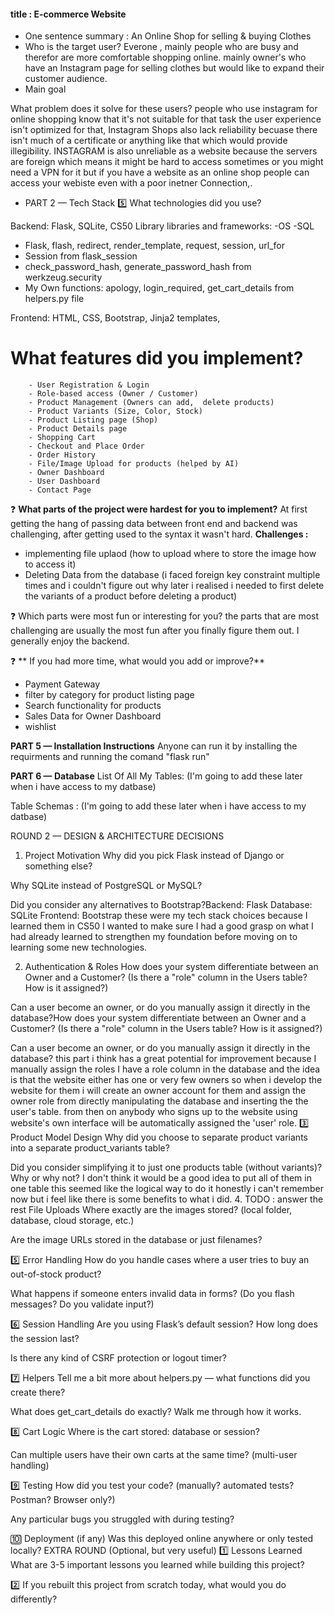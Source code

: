 #### title :               E-commerce Website
- One sentence summary : An Online Shop for selling & buying Clothes
- Who is the target user? Everone , mainly people who are busy and therefor are more comfortable shopping online. 
mainly owner's who have an Instagram page for selling clothes but would like to expand their customer audience.
- Main goal

What problem does it solve for these users? people who use instagram for online shopping know that it's not suitable for that task the user experience isn't 
optimized for that, Instagram Shops also lack reliability becuase there isn't much of a certificate or anything like that which would provide illegibility.
INSTAGRAM is also unreliable as a website because the servers are foreign which means it might be 
hard to access sometimes or you might need a VPN for it but if you have a website as an online shop people can access your webiste even with a poor inetner Connection,.
- PART 2 — Tech Stack
5️⃣ What technologies did you use?

Backend: Flask, SQLite, CS50 Library 
libraries and frameworks:
-OS
-SQL
- Flask, flash, redirect, render_template, request, session, url_for
- Session from flask_session 
- check_password_hash, generate_password_hash from werkzeug.security
- My Own functions: 
 apology, login_required, get_cart_details from helpers.py file 


Frontend: HTML, CSS, Bootstrap, Jinja2 templates, 

# What features did you implement?
        - User Registration & Login
        - Role-based access (Owner / Customer)
        - Product Management (Owners can add,  delete products)
        - Product Variants (Size, Color, Stock)
        - Product Listing page (Shop)
        - Product Details page
        - Shopping Cart
        - Checkout and Place Order
        - Order History
        - File/Image Upload for products (helped by AI)
        - Owner Dashboard
        - User Dashboard
        - Contact Page

❓ **What parts of the project were hardest for you to implement?**
At first getting the hang of passing data between front end and backend was challenging, after getting used to the syntax it wasn't hard.
**Challenges :**
  - implementing file uplaod (how to upload where to store the image how to access it)
  - Deleting Data from the database (i faced foreign key constraint multiple times and i couldn't figure out why later i realised i needed to first delete the variants of a product before deleting a product)

❓ Which parts were most fun or interesting for you?
the parts that are most challenging are usually the most fun after you finally figure them out.
I generally enjoy the backend.

❓ ** If you had more time, what would you add or improve?**
- Payment Gateway
- filter by category for product listing page
- Search functionality for products
- Sales Data for Owner Dashboard
- wishlist

**PART 5 — Installation Instructions**
Anyone can run it by installing the requirments and running the comand "flask run"

**PART 6 — Database**
 List Of All My Tables:
  (I'm going to add these later when i have access to my datbase)

Table Schemas :
 (I'm going to add these later when i have access to my datbase)

 
ROUND 2 — DESIGN & ARCHITECTURE DECISIONS
1. Project Motivation
Why did you pick Flask instead of Django or something else?

Why SQLite instead of PostgreSQL or MySQL?

Did you consider any alternatives to Bootstrap?Backend: Flask 
Database: SQLite
Frontend: Bootstrap
these were my tech stack choices because I learned them in CS50 I wanted to make sure I had a good grasp on what I had already learned to strengthen my foundation before moving on to learning some new technologies.

2.  Authentication & Roles
How does your system differentiate between an Owner and a Customer? (Is there a "role" column in the Users table? How is it assigned?)

Can a user become an owner, or do you manually assign it directly in the database?How does your system differentiate between an Owner and a Customer? (Is there a "role" column in the Users table? How is it assigned?)

Can a user become an owner, or do you manually assign it directly in the database?
this part i think has a great potential for improvement because I manually assign the roles
I have a role column in the database and the idea is that the website either has one or very few owners so when i develop the website for them i will create an owner account for them and assign the owner role from directly manipulating the database and inserting the the user's table.
from then on anybody who signs up to the website using website's own interface will be automatically assigned the 'user' role.
3️⃣ Product Model Design
Why did you choose to separate product variants into a separate product_variants table?

Did you consider simplifying it to just one products table (without variants)? Why or why not?
I don't think it would be a good idea to put all of them in one table this seemed like the logical way to do it
honestly i can't remember now
but i feel like there is some benefits to what i did.
4. TODO : answer the rest 
 File Uploads
Where exactly are the images stored? (local folder, database, cloud storage, etc.)

Are the image URLs stored in the database or just filenames?

5️⃣ Error Handling
How do you handle cases where a user tries to buy an out-of-stock product?

What happens if someone enters invalid data in forms? (Do you flash messages? Do you validate input?)

6️⃣ Session Handling
Are you using Flask’s default session? How long does the session last?

Is there any kind of CSRF protection or logout timer?

7️⃣ Helpers
Tell me a bit more about helpers.py — what functions did you create there?

What does get_cart_details do exactly? Walk me through how it works.

8️⃣ Cart Logic
Where is the cart stored: database or session?

Can multiple users have their own carts at the same time? (multi-user handling)

9️⃣ Testing
How did you test your code? (manually? automated tests? Postman? Browser only?)

Any particular bugs you struggled with during testing?

🔟 Deployment (if any)
Was this deployed online anywhere or only tested locally?
EXTRA ROUND (Optional, but very useful)
1️⃣ Lessons Learned
What are 3-5 important lessons you learned while building this project?

2️⃣ If you rebuilt this project from scratch today, what would you do differently?
